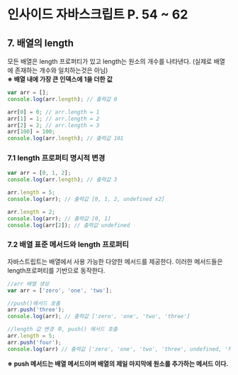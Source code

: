 # 인사이드 자바스크립트 P. 54 ~ 62

## 7. 배열의 length
모든 배열은 length 프로퍼티가 있고 length는 원소의 개수를 나타낸다. (실제로 배열에 존재하는 개수와 일치하는것은 아님)<br /> 
__&#8251; 배열 내에 가장 큰 인덱스에 1을 더한 값__
```js
var arr = [];
console.log(arr.length); // 출력값 0

arr[0] = 0; // arr.length = 1
arr[1] = 1; // arr.length = 2
arr[2] = 2; // arr.length = 3
arr[100] = 100;
console.log(arr.length); // 출력값 101
```

### 7.1 length 프로퍼티 명시적 변경
```js
var arr = [0, 1, 2];
console.log(arr.length); // 출력값 3

arr.length = 5;
console.log(arr); // 출력값 [0, 1, 2, undefined x2]

arr.length = 2;
console.log(arr); // 출력값 [0, 1]
console.log(arr[2]); // 출력값 undefined
```

### 7.2 배열 표준 메서드와 length 프로퍼티
자바스트립트는 배열에서 사용 가능한 다양한 메서드를 제공한다. 이러한 메서드들은 length프로퍼티를 기반으로 동작한다.

```js
//arr 배열 생성
var arr = ['zero', 'one', 'two'];

//push()메서드 호출
arr.push('three');
console.log(arr); // 출력값 ['zero', 'one', 'two', 'three']

//length 값 변경 후, push() 메서드 호출
arr.length = 5;
arr.push('four');
console.log(arr) // 출력값 ['zero', 'one', 'two', 'three', undefined, 'four']
```
__&#8251; push 메서드는 배열 메서드이며 배열의 제일 마지막에 원소를 추가하는 메서드 이다.__